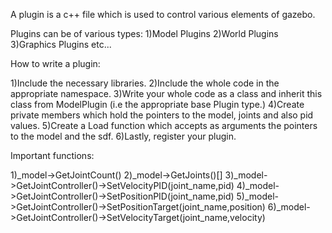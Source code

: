 A plugin is a c++ file which is used to control various elements of gazebo.

Plugins can be of various types:
1)Model Plugins
2)World Plugins
3)Graphics Plugins
etc...

How to write a plugin:

1)Include the necessary libraries.
2)Include the whole code in the appropriate namespace.
3)Write your whole code as a class and inherit this class from ModelPlugin (i.e the appropriate base Plugin type.)
4)Create private members which hold the pointers to the model, joints and also pid values.
5)Create a Load function which accepts as arguments the pointers to the model and the sdf.
6)Lastly, register your plugin.

Important functions:

1)_model->GetJointCount()
2)_model->GetJoints()[]
3)_model->GetJointController()->SetVelocityPID(joint_name,pid)
4)_model->GetJointController()->SetPositionPID(joint_name,pid)
5)_model->GetJointController()->SetPositionTarget(joint_name,position)
6)_model->GetJointController()->SetVelocityTarget(joint_name,velocity) 
